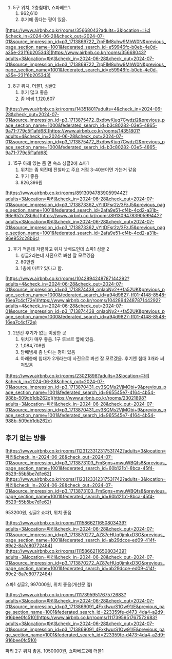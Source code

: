   

1. 5구 위치, 2층침대1, 쇼파베드1.
    1. 962,610
    2. 후기에 좁다는 평이 있음.

[https://www.airbnb.co.kr/rooms/35668043?adults=3&location=파리&check_in=2024-06-28&check_out=2024-07-01&source_impression_id=p3_1713869722_7rpFIM8uhw9MhW0N&previous_page_section_name=1001&federated_search_id=e59946fc-b0eb-4e0d-a35e-231f6b2053d3](https://www.airbnb.co.kr/rooms/35668043?adults=3&location=파리&check_in=2024-06-28&check_out=2024-07-01&source_impression_id=p3_1713869722_7rpFIM8uhw9MhW0N&previous_page_section_name=1001&federated_search_id=e59946fc-b0eb-4e0d-a35e-231f6b2053d3)

1. 8구 위치, 더블1, 싱글2
    1. 후기 많고 좋음
    2. 좀 비쌈 1,120,607

[https://www.airbnb.co.kr/rooms/14351801?adults=4&check_in=2024-06-28&check_out=2024-07-01&source_impression_id=p3_1713875472_BxdbwKjuq7Cwdzl2&previous_page_section_name=1000&federated_search_id=b3c80282-03e5-4865-9a71-779c5f1afd68](https://www.airbnb.co.kr/rooms/14351801?adults=4&check_in=2024-06-28&check_out=2024-07-01&source_impression_id=p3_1713875472_BxdbwKjuq7Cwdzl2&previous_page_section_name=1000&federated_search_id=b3c80282-03e5-4865-9a71-779c5f1afd68)

1. 15구 아래 있는 좀 먼 숙소 싱글2에 쇼파1
    1. 위치는 좀 외진데 전철타고 주요 거점 3-40분이면 가는거 같음
    2. 후기 좋음
    3. 826,396원

[https://www.airbnb.co.kr/rooms/891309478390599442?adults=3&location=파리&check_in=2024-06-28&check_out=2024-07-01&source_impression_id=p3_1713873362_yYltDFsr2z/3FzJ5&previous_page_section_name=1001&federated_search_id=2afa9e51-cf4b-4cd2-a31b-96e952c28b6c](https://www.airbnb.co.kr/rooms/891309478390599442?adults=3&location=파리&check_in=2024-06-28&check_out=2024-07-01&source_impression_id=p3_1713873362_yYltDFsr2z/3FzJ5&previous_page_section_name=1001&federated_search_id=2afa9e51-cf4b-4cd2-a31b-96e952c28b6c)

1. 후기 적은데 저렴하고 위치 낫배드인데 쇼파1 싱글 2
    1. 싱글2라는데 사진으로 봐선 잘 모르겠음
    2. 80만원
    3. 1층에 마트? 있다고 함.

[https://www.airbnb.co.kr/rooms/1042894248787144292?adults=4&check_in=2024-06-28&check_out=2024-07-01&source_impression_id=p3_1713874438_onIaoNy2++fa52UK&previous_page_section_name=1000&federated_search_id=a94d9827-ff01-4148-8548-16ea7c4cf72e](https://www.airbnb.co.kr/rooms/1042894248787144292?adults=4&check_in=2024-06-28&check_out=2024-07-01&source_impression_id=p3_1713874438_onIaoNy2++fa52UK&previous_page_section_name=1000&federated_search_id=a94d9827-ff01-4148-8548-16ea7c4cf72e)

1. 2년간 후기가 없는 이상한 곳
    1. 위치가 매우 좋음. 1구 루브르 옆에 있음.
    2. 1,084,708원
    3. 담배냄새 좀 난다는 평이 있음
    4. 아래층에 침대가 2개라는데 사진으로 봐선 잘 모르겠음. 후기엔 침대 3개라 써져있음

[https://www.airbnb.co.kr/rooms/23021898?adults=3&location=파리&check_in=2024-06-28&check_out=2024-07-01&source_impression_id=p3_1713870431_cv3SQMs2VjMObi+9&previous_page_section_name=1001&federated_search_id=965545e7-4164-4b54-988b-509db1db262c](https://www.airbnb.co.kr/rooms/23021898?adults=3&location=파리&check_in=2024-06-28&check_out=2024-07-01&source_impression_id=p3_1713870431_cv3SQMs2VjMObi+9&previous_page_section_name=1001&federated_search_id=965545e7-4164-4b54-988b-509db1db262c)

  

  

## 후기 없는 방들

[https://www.airbnb.co.kr/rooms/1123123312317531742?adults=3&location=파리&check_in=2024-06-28&check_out=2024-07-01&source_impression_id=p3_1713873103_FmSgns+mwuWBQfs8&previous_page_section_name=1001&federated_search_id=60b121b1-8bca-45f4-8529-55b5be7d1e62](https://www.airbnb.co.kr/rooms/1123123312317531742?adults=3&location=파리&check_in=2024-06-28&check_out=2024-07-01&source_impression_id=p3_1713873103_FmSgns+mwuWBQfs8&previous_page_section_name=1001&federated_search_id=60b121b1-8bca-45f4-8529-55b5be7d1e62)

953200원, 싱글2 쇼파1, 위치 좋음

  

[https://www.airbnb.co.kr/rooms/1115866211650803439?adults=3&location=파리&check_in=2024-06-28&check_out=2024-07-01&source_impression_id=p3_1713870272_AZ87eHUq0jmkxD3O&previous_page_section_name=1001&federated_search_id=ab29dcce-ed09-414f-89c2-8a7c80772484](https://www.airbnb.co.kr/rooms/1115866211650803439?adults=3&location=파리&check_in=2024-06-28&check_out=2024-07-01&source_impression_id=p3_1713870272_AZ87eHUq0jmkxD3O&previous_page_section_name=1001&federated_search_id=ab29dcce-ed09-414f-89c2-8a7c80772484)

쇼파1 싱글2, 997000원, 위치 좋음(개선문 옆)

[https://www.airbnb.co.kr/rooms/1117395951767572683?adults=3&location=파리&check_in=2024-06-28&check_out=2024-07-01&source_impression_id=p3_1713869091_4FxkIwurS1Ow91/E&previous_page_section_name=1001&federated_search_id=223359fe-d473-4da4-a2d9-916bee0fc510](https://www.airbnb.co.kr/rooms/1117395951767572683?adults=3&location=파리&check_in=2024-06-28&check_out=2024-07-01&source_impression_id=p3_1713869091_4FxkIwurS1Ow91/E&previous_page_section_name=1001&federated_search_id=223359fe-d473-4da4-a2d9-916bee0fc510)

파리 2구 위치 좋음. 1050000원, 쇼파베드2에 더블1